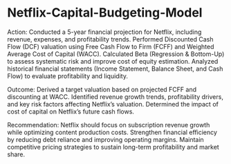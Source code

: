 # Netflix-Capital-Budgeting-Model

Action:
Conducted a 5-year financial projection for Netflix, including revenue, expenses, and profitability trends.
Performed Discounted Cash Flow (DCF) valuation using Free Cash Flow to Firm (FCFF) and Weighted Average Cost of Capital (WACC).
Calculated Beta (Regression & Bottom-Up) to assess systematic risk and improve cost of equity estimation.
Analyzed historical financial statements (Income Statement, Balance Sheet, and Cash Flow) to evaluate profitability and liquidity.

Outcome:
Derived a target valuation based on projected FCFF and discounting at WACC.
Identified revenue growth trends, profitability drivers, and key risk factors affecting Netflix’s valuation.
Determined the impact of cost of capital on Netflix’s future cash flows.

Recommendation:
Netflix should focus on subscription revenue growth while optimizing content production costs.
Strengthen financial efficiency by reducing debt reliance and improving operating margins.
Maintain competitive pricing strategies to sustain long-term profitability and market share.
